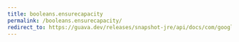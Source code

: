 ```yaml
---
title: booleans.ensurecapacity
permalink: /booleans.ensurecapacity/
redirect_to: https://guava.dev/releases/snapshot-jre/api/docs/com/google/common/primitives/Booleans.html#ensureCapacity-boolean:A-int-int-
---
```

